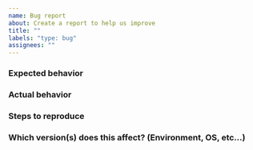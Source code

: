 ```yaml
---
name: Bug report
about: Create a report to help us improve
title: ""
labels: "type: bug"
assignees: ""
---
```


### Expected behavior

### Actual behavior

### Steps to reproduce

### Which version(s) does this affect? (Environment, OS, etc...)
